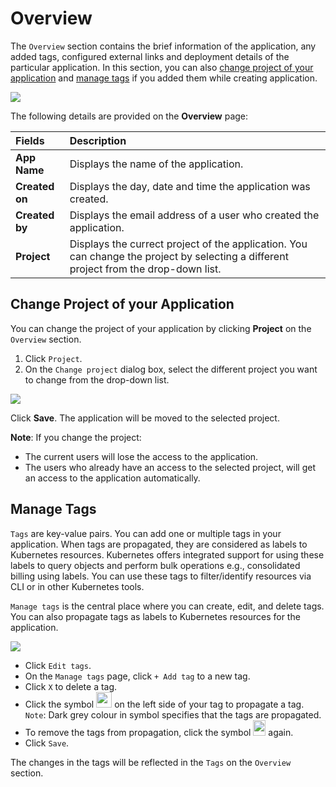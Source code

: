 # Overview

The `Overview` section contains the brief information of the application, any added tags, configured external links and deployment details of the particular application. 
In this section, you can also [change project of your application](#change-project-of-your-application) and [manage tags](#manage-tags) if you added them while creating application.

![](https://devtron-public-asset.s3.us-east-2.amazonaws.com/images/creating-application/overview-latest.jpg)


The following details are provided on the **Overview** page:

| Fields | Description |
| :---    |     :---       |
| **App Name**  | Displays the name of the application. |
| **Created on** | Displays the day, date and time the application was created. |
| **Created by**  | Displays the email address of a user who created the application. |
| **Project**   | Displays the currect project of the application. You can change the project by selecting a different project from the drop-down list. |


## Change Project of your Application

You can change the project of your application by clicking **Project** on the `Overview` section.

1. Click `Project`. 
2. On the `Change project` dialog box, select the different project you want to change from the drop-down list.

![](https://devtron-public-asset.s3.us-east-2.amazonaws.com/images/creating-application/overview/change-project-app.jpg)


Click **Save**. The application will be moved to the selected project.

**Note**: If you change the project:
* The current users will lose the access to the application.
* The users who already have an access to the selected project, will get an access to the application automatically.

## Manage Tags

`Tags` are key-value pairs. You can add one or multiple tags in your application. When tags are propagated, they are considered as labels to Kubernetes resources. Kubernetes offers integrated support for using these labels to query objects and perform bulk operations e.g., consolidated billing using labels. You can use these tags to filter/identify resources via CLI or in other Kubernetes tools.

`Manage tags` is the central place where you can create, edit, and delete tags. You can also propagate tags as labels to Kubernetes resources for the application.

![](https://devtron-public-asset.s3.us-east-2.amazonaws.com/images/creating-application/manage-tags-latest.jpg)

* Click `Edit tags`.
* On the `Manage tags` page, click `+ Add tag` to a new tag.
* Click `X` to delete a tag.
* Click the symbol <img src="https://devtron-public-asset.s3.us-east-2.amazonaws.com/images/creating-application/propagate-symbol.jpg" width="25" height="25"> on the left side of your tag to propagate a tag.<br>`Note`: Dark grey colour in symbol specifies that the tags are propagated.
* To remove the tags from propagation, click the symbol <img src="https://devtron-public-asset.s3.us-east-2.amazonaws.com/images/creating-application/propagate-symbol-dark.jpg" width="20" height="25"> again.
* Click `Save`.

The changes in the tags will be reflected in the `Tags` on the `Overview` section.